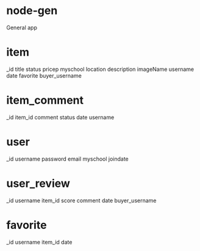 # node-gen
General app 


# item
_id
title
status
pricep
myschool
location
description
imageName
username
date
favorite
buyer_username

# item_comment
_id
item_id
comment
status
date
username

# user
_id
username
password
email
myschool
joindate

# user_review
_id
username
item_id
score
comment
date
buyer_username

# favorite
_id
username
item_id
date